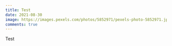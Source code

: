 ```yaml
---
title: Test
date: 2021-08-30
image: https://images.pexels.com/photos/5852971/pexels-photo-5852971.jpeg?auto=compress&cs=tinysrgb&dpr=2&h=750&w=1260
comments: true
---
```

Test